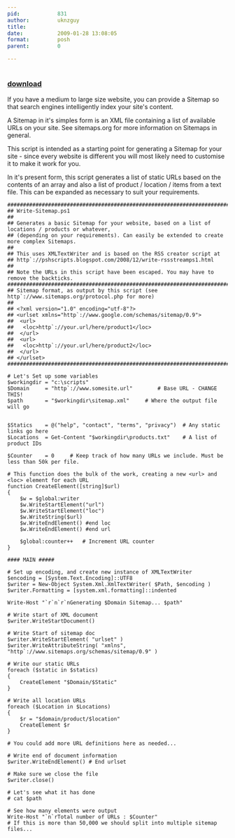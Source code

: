 ```yaml
---
pid:            831
author:         uknzguy
title:          
date:           2009-01-28 13:08:05
format:         posh
parent:         0

---
```


# 

### [download](Scripts\831.ps1)

If you have a medium to large size website, you can provide a Sitemap so that search engines intelligently index your site's content.

A Sitemap in it's simples form is an XML file containing a list of available URLs on your site. See sitemaps.org for more information on Sitemaps in general.

This script is intended as a starting point for generating a Sitemap for your site - since every website is different you will most likely need to customise it to make it work for you.

In it's present form, this script generates a list of static URLs based on the contents of an array and also a list of product / location / items from a text file. This can be expanded as necessary to suit your requirements.

```posh
####################################################################################################
## Write-Sitemap.ps1
##
## Generates a basic Sitemap for your website, based on a list of locations / products or whatever,
## (depending on your requirements). Can easily be extended to create more complex Sitemaps.
## 
## This uses XMLTextWriter and is based on the RSS creator script at 
## http`://pshscripts.blogspot.com/2008/12/write-rssstreamps1.html
##
## Note the URLs in this script have been escaped. You may have to remove the backticks.
####################################################################################################
## Sitemap format, as output by this script (see http`://www.sitemaps.org/protocol.php for more)
##
## <?xml version="1.0" encoding="utf-8"?>
## <urlset xmlns="http`://www.google.com/schemas/sitemap/0.9">
##  <url>
##   <loc>http`://your.url/here/product1</loc>
##  </url>
##  <url>
##   <loc>http`://your.url/here/product2</loc>
##  </url>
## </urlset>
####################################################################################################

# Let's Set up some variables
$workingdir = "c:\scripts"
$Domain 	= "http`://www.somesite.url"		# Base URL - CHANGE THIS!
$path 		= "$workingdir\sitemap.xml"		# Where the output file will go


$Statics 	= @("help", "contact", "terms", "privacy") 	# Any static links go here
$Locations 	= Get-Content "$workingdir\products.txt"    # A list of product IDs

$Counter 	= 0		# Keep track of how many URLs we include. Must be less than 50k per file.

# This function does the bulk of the work, creating a new <url> and <loc> element for each URL
function CreateElement([string]$url)
{
	$w = $global:writer
	$w.WriteStartElement("url")
	$w.WriteStartElement("loc")
	$w.WriteString($url)
	$w.WriteEndElement() #end loc
	$w.WriteEndElement() #end url

	$global:counter++	# Increment URL counter
}

#### MAIN #####

# Set up encoding, and create new instance of XMLTextWriter
$encoding = [System.Text.Encoding]::UTF8
$writer = New-Object System.Xml.XmlTextWriter( $Path, $encoding )
$writer.Formatting = [system.xml.formatting]::indented

Write-Host "`r`n`r`nGenerating $Domain Sitemap... $path"

# Write start of XML document
$writer.WriteStartDocument()

# Write Start of sitemap doc
$writer.WriteStartElement( "urlset" )
$writer.WriteAttributeString( "xmlns", "http`://www.sitemaps.org/schemas/sitemap/0.9" )

# Write our static URLs
foreach ($static in $statics)
{
	CreateElement "$Domain/$Static"
}

# Write all location URLs
foreach ($Location in $Locations)
{
	$r = "$domain/product/$location"
	CreateElement $r
}

# You could add more URL definitions here as needed...

# Write end of document information
$writer.WriteEndElement() # End urlset

# Make sure we close the file
$writer.close()

# Let's see what it has done
# cat $path

# See how many elements were output
Write-Host "`n`rTotal number of URLs : $Counter"
# If this is more than 50,000 we should split into multiple sitemap files...
```
